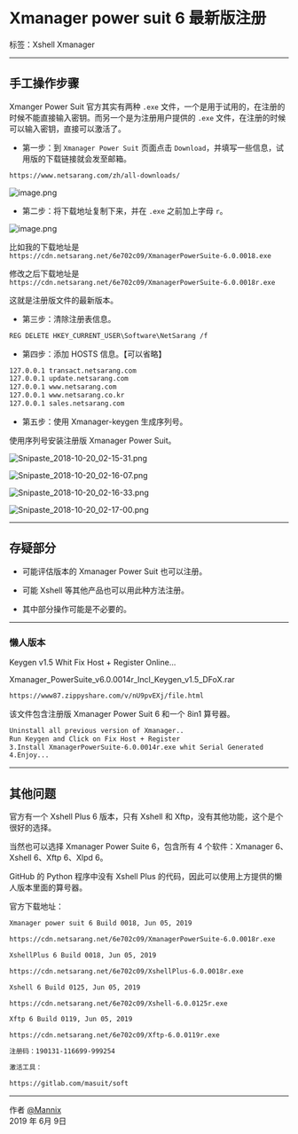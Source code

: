 ﻿# Xmanager power suit 6 最新版注册

标签：Xshell Xmanager

------

## 手工操作步骤

Xmanger Power Suit 官方其实有两种 `.exe` 文件，一个是用于试用的，在注册的时候不能直接输入密钥。而另一个是为注册用户提供的 `.exe` 文件，在注册的时候可以输入密钥，直接可以激活了。

* 第一步：到 `Xmanager Power Suit` 页面点击 `Download`，并填写一些信息，试用版的下载链接就会发至邮箱。

```txt
https://www.netsarang.com/zh/all-downloads/
```

![image.png](https://whitecell.io/upload/attach/201904/_WUR876YC9K5B2XR.png)

* 第二步：将下载地址复制下来，并在 `.exe` 之前加上字母 `r`。

![image.png](https://whitecell.io/upload/attach/201904/_WUR876YC9K5B2XR.png)

比如我的下载地址是 `https://cdn.netsarang.net/6e702c09/XmanagerPowerSuite-6.0.0018.exe`

修改之后下载地址是 `https://cdn.netsarang.net/6e702c09/XmanagerPowerSuite-6.0.0018r.exe`

这就是注册版文件的最新版本。

* 第三步：清除注册表信息。

```txt
REG DELETE HKEY_CURRENT_USER\Software\NetSarang /f
```

* 第四步：添加 HOSTS 信息。【可以省略】

```txt
127.0.0.1 transact.netsarang.com
127.0.0.1 update.netsarang.com
127.0.0.1 www.netsarang.com
127.0.0.1 www.netsarang.co.kr
127.0.0.1 sales.netsarang.com
```

* 第五步：使用 Xmanager-keygen 生成序列号。

使用序列号安装注册版 Xmanager Power Suit。

![Snipaste_2018-10-20_02-15-31.png](https://whitecell.io/upload/attach/201810/151_VYANXMU5B598UFN.png "Snipaste_2018-10-20_02-15-31.png")

![Snipaste_2018-10-20_02-16-07.png](https://whitecell.io/upload/attach/201810/151_N6PZBGNSE3HRWQ6.png "Snipaste_2018-10-20_02-16-07.png")

![Snipaste_2018-10-20_02-16-33.png](https://whitecell.io/upload/attach/201810/151_NC7JWTY2W7NMHW7.png "Snipaste_2018-10-20_02-16-33.png")

![Snipaste_2018-10-20_02-17-00.png](https://whitecell.io/upload/attach/201810/151_2XYVH4WTMSKXS3Q.png "Snipaste_2018-10-20_02-17-00.png")

---

## 存疑部分

* 可能评估版本的 Xmanager Power Suit 也可以注册。

* 可能 Xshell 等其他产品也可以用此种方法注册。

* 其中部分操作可能是不必要的。

---

### 懒人版本

Keygen v1.5 Whit Fix Host + Register Online...

Xmanager_PowerSuite_v6.0.0014r_Incl_Keygen_v1.5_DFoX.rar

```txt
https://www87.zippyshare.com/v/nU9pvEXj/file.html
```

该文件包含注册版 Xmanager Power Suit 6 和一个 8in1 算号器。

```txt
Uninstall all previous version of Xmanager..
Run Keygen and Click on Fix Host + Register
3.Install XmanagerPowerSuite-6.0.0014r.exe whit Serial Generated
4.Enjoy...
```

---

## 其他问题

官方有一个 Xshell Plus 6 版本，只有 Xshell 和 Xftp，没有其他功能，这个是个很好的选择。

当然也可以选择 Xmanager Power Suite 6，包含所有 4 个软件：Xmanager 6、Xshell 6、Xftp 6、Xlpd 6。

GitHub 的 Python 程序中没有 Xshell Plus 的代码，因此可以使用上方提供的懒人版本里面的算号器。

官方下载地址：

```txt
Xmanager power suit 6 Build 0018, Jun 05, 2019

https://cdn.netsarang.net/6e702c09/XmanagerPowerSuite-6.0.0018r.exe

XshellPlus 6 Build 0018, Jun 05, 2019

https://cdn.netsarang.net/6e702c09/XshellPlus-6.0.0018r.exe

Xshell 6 Build 0125, Jun 05, 2019

https://cdn.netsarang.net/6e702c09/Xshell-6.0.0125r.exe

Xftp 6 Build 0119, Jun 05, 2019

https://cdn.netsarang.net/6e702c09/Xftp-6.0.0119r.exe

注册码：190131-116699-999254

激活工具：

https://gitlab.com/masuit/soft
```

------

作者 [@Mannix][1]     
2019 年 6月 9日

[1]: http://mannix.top/